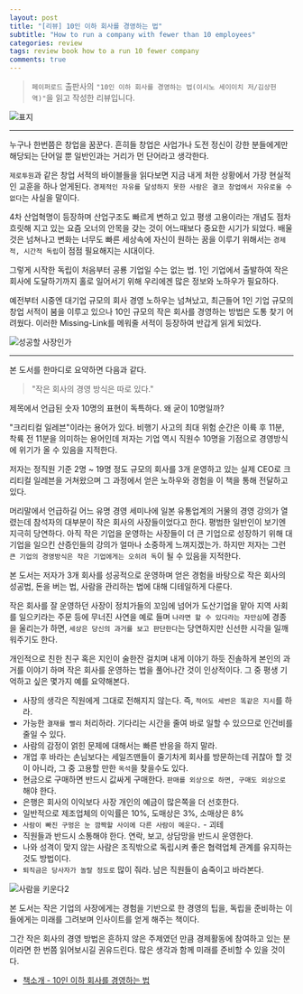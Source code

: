```yaml
---  
layout: post  
title: "[리뷰] 10인 이하 회사를 경영하는 법"  
subtitle: "How to run a company with fewer than 10 employees"  
categories: review  
tags: review book how to a run 10 fewer company 
comments: true  
---  
```

  
> `페이퍼로드` 출판사의 `"10인 이하 회사를 경영하는 법(이시노 세이이치 저/김상헌 역)"`을 읽고 작성한 리뷰입니다.  

![표지](https://theorydb.github.io/assets/img/review/2020-05-11-review-book-run-company-10-1.jpg)  

---
누구나 한번쯤은 창업을 꿈꾼다. 흔히들 창업은 사업가나 도전 정신이 강한 분들에게만 해당되는 단어일 뿐 일반인과는 거리가 먼 단어라고 생각한다. 

`제로투원`과 같은 창업 서적의 바이블들을 읽다보면 지금 내게 처한 상황에서 가장 현실적인 교훈을 하나 얻게된다. `경제적인 자유를 달성하지 못한 사람은 결코 창업에서 자유로울 수 없다`는 사실을 말이다.

4차 산업혁명이 등장하며 산업구조도 빠르게 변하고 있고 평생 고용이라는 개념도 점차 흐릿해 지고 있는 요즘 오너의 안목을 갖는 것이 어느때보다 중요한 시기가 되었다. 배울 것은 넘쳐나고 변화는 너무도 빠른 세상속에 자신이 원하는 꿈을 이루기 위해서는 `경제적, 시간적 독립`이 점점 필요해지는 시대이다.

그렇게 시작한 독립이 처음부터 공룡 기업일 수는 없는 법. 1인 기업에서 출발하여 작은회사에 도달하기까지 홀로 일어서기 위해 우리에겐 많은 정보와 노하우가 필요하다. 

예전부터 시중엔 대기업 규모의 회사 경영 노하우는 넘쳐났고, 최근들어 1인 기업 규모의 창업 서적이 붐을 이루고 있으나 10인 규모의 작은 회사를 경영하는 방법은 도통 찾기 어려웠다. 이러한 Missing-Link를 메워줄 서적이 등장하여 반갑게 읽게 되었다.  

![성공할 사장인가](https://theorydb.github.io/assets/img/review/2020-05-11-review-book-run-company-10-2.jpg)

---
본 도서를 한마디로 요약하면 다음과 같다.

> "작은 회사의 경영 방식은 따로 있다."

제목에서 언급된 숫자 10명의 표현이 독특하다. 왜 굳이 10명일까? 

"크리티컬 일레븐"이라는 용어가 있다. 비행기 사고의 최대 위험 순간은 이륙 후 11분, 착륙 전 11분을 의미하는 용어인데 저자는 기업 역시 직원수 10명을 기점으로 경영방식에 위기가 올 수 있음을 지적한다. 

저자는 정직원 기준 2명 ~ 19명 정도 규모의 회사를 3개 운영하고 있는 실제 CEO로 크리티컬 일레븐을 거쳐왔으며 그 과정에서 얻은 노하우와 경험을 이 책을 통해 전달하고 있다.

머리말에서 언급하길 어느 유명 경영 세미나에 일본 유통업계의 거물의 경영 강의가 열렸는데 참석자의 대부분이 작은 회사의 사장들이었다고 한다. 평범한 일반인이 보기엔 지극히 당연하다. 아직 작은 기업을 운영하는 사장들이 더 큰 기업으로 성장하기 위해 대기업을 일으킨 산증인들의 강의가 얼마나 소중하게 느껴지겠는가. 하지만 저자는 그런 `큰 기업의 경영방식은 작은 기업에게는 오히려 독`이 될 수 있음을 지적한다. 

본 도서는 저자가 3개 회사를 성공적으로 운영하며 얻은 경험을 바탕으로 작은 회사의 성공법, 돈을 버는 법, 사람을 관리하는 법에 대해 디테일하게 다룬다. 

작은 회사를 잘 운영하던 사장이 정치가들의 꼬임에 넘어가 도산기업을 맡아 지역 사회를 일으키라는 주문 등에 무너진 사연을 예로 들며 `나라면 할 수 있다라는 자만심`에 경종을 울리는가 하면, `세상은 당신의 과거를 보고 판단한다`는 당연하지만 신선한 시각을 일깨워주기도 한다.

개인적으로 친한 친구 혹은 지인이 술한잔 걸치며 내게 이야기 하듯 진솔하게 본인의 과거를 이야기 하며 작은 회사를 운영하는 법을 풀어나간 것이 인상적이다. 그 중 평생 기억하고 싶은 몇가지 예를 요약해본다.

* 사장의 생각은 직원에게 그대로 전해지지 않는다. 즉, `적어도 세번은 똑같은 지시`를 하라.
* 가능한 `결재를 빨리` 처리하라. 기다리는 시간을 줄여 바로 일할 수 있으므로 인건비를 줄일 수 있다.
* 사람의 감정이 얽힌 문제에 대해서는 빠른 반응을 하지 말라.
* 개업 후 바라는 손님보다는 세일즈맨들이 줄기차게 회사를 방문하는데 귀찮아 할 것이 아니라, 그 중 고용할 만한 `옥석`을 찾을수도 있다.
* 현금으로 구매하면 반드시 값싸게 구매한다. `판매를 외상으로 하면, 구매도 외상으로` 해야 한다.
* 은행은 회사의 이익보다 사장 개인의 예금이 많은쪽을 더 선호한다.
* 일반적으로 제조업체의 이익률은 10%, 도매상은 3%, 소매상은 8%
* `사람이 빠진 구멍은 눈 깜짝할 사이에 다른 사람이 메운다.` - 괴테
* 직원들과 반드시 소통해야 한다. 연락, 보고, 상담망을 반드시 운영한다.
* 나와 성격이 맞지 않는 사람은 조직밖으로 독립시켜 좋은 협력업체 관계를 유지하는 것도 방법이다.
* `퇴직금은 당사자가 놀랄 정도로` 많이 줘라. 남은 직원들이 숨죽이고 바라본다.  

![사람을 키운다2](https://theorydb.github.io/assets/img/review/2020-05-11-review-book-run-company-10-3.jpg)

본 도서는 작은 기업의 사장에게는 경험을 기반으로 한 경영의 팁을, 독립을 준비하는 이들에게는 미래를 그려보며 인사이트를 얻게 해주는 책이다. 

그간 작은 회사의 경영 방법은 흔하지 않은 주제였던 만큼 경제활동에 참여하고 있는 분이라면 한 번쯤 읽어보시길 권유드린다. 많은 생각과 함께 미래를 준비할 수 있을 것이다.  

* [책소개 - 10인 이하 회사를 경영하는 법](http://www.yes24.com/Product/Goods/90048022?scode=032&OzSrank=1)




